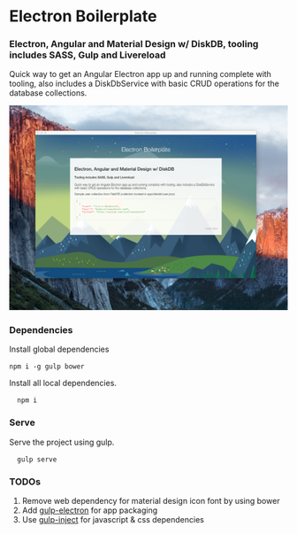 # Electron Boilerplate

### Electron, Angular and Material Design w/ DiskDB, tooling includes SASS, Gulp and Livereload

Quick way to get an Angular Electron app up and running complete with tooling, also includes a DiskDbService with basic CRUD operations for the database collections.

![electron boilerplate screenshot](app/assets/images/screenshot.png)


### Dependencies

Install global dependencies

```
npm i -g gulp bower
```

Install all local dependencies.

```
  npm i
```

### Serve

Serve the project using gulp.

```
  gulp serve
```

### TODOs

  1. Remove web dependency for material design icon font by using bower
  2. Add [gulp-electron](https://www.npmjs.com/package/gulp-electron) for app packaging
  3. Use [gulp-inject](https://www.npmjs.com/package/gulp-inject) for javascript & css dependencies
